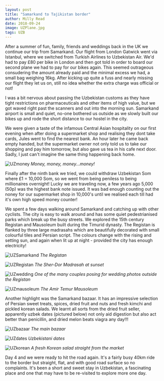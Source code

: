 ```yaml
---
layout: post
title: "Samarkand to Tajikistan border"
author: Milly Read
date: 2018-09-24
image: UZPlane.jpg
tags: UZB
--- 
```


After a summer of fun, family, friends and weddings back in the UK we continue our trip from Samarkand. Our flight from London Gatwick went via Istanbul, where we switched from Turkish Airlines to Uzbekistan Air. We'd had to pay £80 per bike in London and then got told in order to board our second plane we had to pay for our bikes again. This seemed outrageous consudering the amount already paid and the minimal excess we had, a small bag weighing 16kg. After kicking up quite a fuss and nearly missing our flight they let us on, still no idea whether the extra charge was official or not! 

I was a bit nervous about passing the Uzbekistan customs as they have tight restrictions on pharmaceuticals and other items of high value, but we got waved right past the scanners and out into the morning sun. Samarkand airport is small and quiet, no-one bothered us outside as we slowly built our bikes up and rode the short distance to our hostel in the city.

We were given a taste of the infamous Central Asian hospitality on our first evening when after doing a supermarket shop and realising they dont take cards, Jules went to find the nearest bank. An hour later he came back empty handed, but the supermarket owner not only told us to take our shopping and pay him tomorrow, but also gave us tea in his cafe next door. Sadly, I just can't imagine the same thing happening back home.  

![UZmoney](assets/img/UZmoney.jpg) *Money, money, money...money!*

Finally after the ninth bank we tried, we could withdraw Uzbekistan Som where £1 = 10,000 Som, so we went from being peniless to being millionaires overnight! Lucky we are traveling now, a few years ago 5,000 (50p) was the highest bank note issued. It was bad enough counting out the noney for our supermarket shop in 10,000's until we realised each till had it's own high speed money counter! 

We spent a few days walking around Samarkand and catching up with other cyclists. The city is easy to walk around and has some quiet pedestrianised parks which break up the busy streets. We explored the 15th century Registan and Mausoleum built during the Timurid dynasty. The Registan is flanked by three large madrasahs which are beautifully decorated with small colourful tiles and Persian script. The colours change with the rising and setting sun, and again when lit up at night - provided the city has enough electricity! 

![UZSamarkand](assets/img/UZSamarkand.jpg) *The Registan*  

![UZRegistan](assets/img/UZRegistan.jpg) *The Sher-Dor Madrasah at sunset* 

![UZwedding](assets/img/UZwedding.jpg) *One of the many couples posing for wedding photos outside the Registan*

![UZmausoleum](assets/img/UZmausoleum.jpg) *The Amir Temur Mausoleum*

Another highlight was the Samarkand bazaar. It has an impressive selection of Persian sweet treats, spices, dried fruit and nuts and fresh kimchi and pickled korean salads. We learnt all sorts from the dried fruit seller, apparently uzbek dates (pictured below) not only aid digestion but also act better than penicillin, and dried melon beats viagra any day!!!  

![UZbazaar](assets/img/UZbazaar.jpg) *The main bazaar*  

![UZdates](assets/img/UZdates.jpg) *Uzbekistani dates*  

![UZkorean](assets/img/UZkorean.jpg) *A fresh Korean salad straight from the market*

Day 4 and we were ready to hit the road again. It's a fairly busy 40km ride to the border but straight, flat, and with good road surface so no complaints. It's been a short and sweet stay in Uzbekistan, a fascinating place and one that may have to be re-visited to explore more one day.

